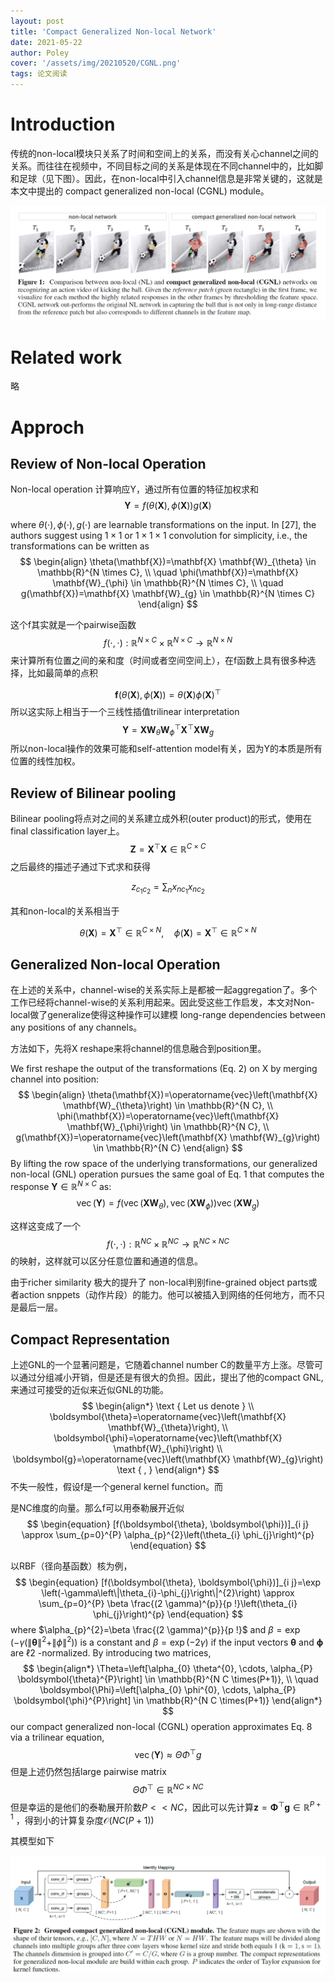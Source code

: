 ```yaml
---
layout: post
title: 'Compact Generalized Non-local Network'
date: 2021-05-22
author: Poley
cover: '/assets/img/20210520/CGNL.png'
tags: 论文阅读
---
```


# Introduction
传统的non-local模块只关系了时间和空间上的关系，而没有关心channel之间的关系。而往往在视频中，不同目标之间的关系是体现在不同channel中的，比如脚和足球（见下图）。因此，在non-local中引入channel信息是非常关键的，这就是本文中提出的 compact generalized non-local (CGNL) module。
 

![](/assets/img/20210522/CGNLF1.png)

# Related work 
略

# Approch
## Review of Non-local Operation
Non-local operation 计算响应Y，通过所有位置的特征加权求和
 $$
\begin{equation}
\mathbf{Y}=f(\theta(\mathbf{X}), \phi(\mathbf{X})) g(\mathbf{X})
\end{equation}
$$

where $\theta(\cdot), \phi(\cdot), g(\cdot)$ are learnable transformations on the input. In [27], the authors suggest using $1 \times 1$ or $1 \times 1 \times 1$ convolution for simplicity, i.e., the transformations can be written as
$$
\begin{align}
\theta(\mathbf{X})=\mathbf{X} \mathbf{W}_{\theta} \in \mathbb{R}^{N \times C}, \\
\quad \phi(\mathbf{X})=\mathbf{X} \mathbf{W}_{\phi} \in \mathbb{R}^{N \times C}, \\
\quad g(\mathbf{X})=\mathbf{X} \mathbf{W}_{g} \in \mathbb{R}^{N \times C}
\end{align}
$$
 

这个f其实就是一个pairwise函数  
$$
\begin{equation}
f(\cdot, \cdot): \mathbb{R}^{N \times C} \times \mathbb{R}^{N \times C} \rightarrow \mathbb{R}^{N \times N}
\end{equation}
$$来计算所有位置之间的亲和度（时间或者空间空间上），在f函数上具有很多种选择，比如最简单的点积
 
$$
\begin{equation}
\mathbf{f}(\theta(\mathbf{X}), \phi(\mathbf{X}))=\theta(\mathbf{X}) \phi(\mathbf{X})^{\top}
\end{equation}
$$
所以这实际上相当于一个三线性插值trilinear interpretation
$$
\begin{equation}
\mathbf{Y}=\mathbf{X} \mathbf{W}_{\theta} \mathbf{W}_{\phi}^{\top} \mathbf{X}^{\top} \mathbf{X} \mathbf{W}_{g}
\end{equation}
$$
所以non-local操作的效果可能和self-attention model有关，因为Y的本质是所有位置的线性加权。

## Review of Bilinear pooling
 
Bilinear pooling将点对之间的关系建立成外积(outer product)的形式，使用在final classification layer上。
$$
 \begin{equation}
\mathbf{Z}=\mathbf{X}^{\top} \mathbf{X} \in \mathbb{R}^{C \times C}
\end{equation}
$$
之后最终的描述子通过下式求和获得

$$
\begin{equation}
z_{c_{1} c_{2}}=\sum_{n} x_{n c_{1}} x_{n c_{2}}
\end{equation}
$$
 
其和non-local的关系相当于
 
$$
\begin{equation}
\theta(\mathbf{X})=\mathbf{X}^{\top} \in \mathbb{R}^{C \times N}, \quad \phi(\mathbf{X})=\mathbf{X}^{\top} \in \mathbb{R}^{C \times N}
\end{equation}
$$


## Generalized Non-local Operation

在上述的关系中，channel-wise的关系实际上是都被一起aggregation了。多个工作已经将channel-wise的关系利用起来。因此受这些工作启发，本文对Non-local做了generalize使得这种操作可以建模 long-range dependencies between any positions of any channels。

方法如下，先将X reshape来将channel的信息融合到position里。

We first reshape the output of the transformations (Eq. 2$)$ on $\mathrm{X}$ by merging channel into position:
$$
\begin{align}
\theta(\mathbf{X})=\operatorname{vec}\left(\mathbf{X} \mathbf{W}_{\theta}\right) \in \mathbb{R}^{N C}, \\
\phi(\mathbf{X})=\operatorname{vec}\left(\mathbf{X} \mathbf{W}_{\phi}\right) \in \mathbb{R}^{N C}, \\
g(\mathbf{X})=\operatorname{vec}\left(\mathbf{X} \mathbf{W}_{g}\right) \in \mathbb{R}^{N C}
\end{align}
$$
By lifting the row space of the underlying transformations, our generalized non-local (GNL) operation pursues the same goal of Eq. 1 that computes the response $\mathbf{Y} \in \mathbb{R}^{N \times C}$ as:
$$
\begin{equation}
\operatorname{vec}(\mathbf{Y})=f\left(\operatorname{vec}\left(\mathbf{X} \mathbf{W}_{\theta}\right), \operatorname{vec}\left(\mathbf{X} \mathbf{W}_{\phi}\right)\right) \operatorname{vec}\left(\mathbf{X} \mathbf{W}_{g}\right)
\end{equation}
$$
 


这样这变成了一个
$$
\begin{equation}
f(\cdot, \cdot): \mathbb{R}^{N C} \times \mathbb{R}^{N C} \rightarrow \mathbb{R}^{N C \times N C}
\end{equation}
$$
 的映射，这样就可以区分任意位置和通道的信息。

由于richer similarity 极大的提升了 non-local判别fine-grained object parts或者action snppets（动作片段）的能力。他可以被插入到网络的任何地方，而不只是最后一层。

## Compact Representation

上述GNL的一个显著问题是，它随着channel number C的数量平方上涨。尽管可以通过分组减小开销，但是还是有很大的负担。因此，提出了他的compact GNL,来通过可接受的近似来近似GNL的功能。
$$
\begin{align*}
\text { Let us denote } \\
\boldsymbol{\theta}=\operatorname{vec}\left(\mathbf{X} \mathbf{W}_{\theta}\right), \\
\boldsymbol{\phi}=\operatorname{vec}\left(\mathbf{X} \mathbf{W}_{\phi}\right)  \\
\boldsymbol{g}=\operatorname{vec}\left(\mathbf{X} \mathbf{W}_{g}\right) \text { , }
\end{align*}
$$
不失一般性，假设f是一个general kernel function。而
 
是NC维度的向量。那么f可以用泰勒展开近似
$$
 \begin{equation}
[f(\boldsymbol{\theta}, \boldsymbol{\phi})]_{i j} \approx \sum_{p=0}^{P} \alpha_{p}^{2}\left(\theta_{i} \phi_{j}\right)^{p}
\end{equation}
$$

以RBF（径向基函数）核为例，
 $$
 \begin{equation}
[f(\boldsymbol{\theta}, \boldsymbol{\phi})]_{i j}=\exp \left(-\gamma\left\|\theta_{i}-\phi_{j}\right\|^{2}\right) \approx \sum_{p=0}^{P} \beta \frac{(2 \gamma)^{p}}{p !}\left(\theta_{i} \phi_{j}\right)^{p}
\end{equation}
$$
 where $\alpha_{p}^{2}=\beta \frac{(2 \gamma)^{p}}{p !}$ and $\beta=\exp \left(-\gamma\left(\|\boldsymbol{\theta}\|^{2}+\|\phi\|^{2}\right)\right)$ is a constant and $\beta=\exp (-2 \gamma)$ if the input
vectors $\boldsymbol{\theta}$ and $\boldsymbol{\phi}$ are $\ell 2$ -normalized. By introducing two matrices,
$$
\begin{align*}
\Theta=\left[\alpha_{0} \theta^{0},
\cdots, \alpha_{P} \boldsymbol{\theta}^{P}\right] \in \mathbb{R}^{N C \times(P+1)}, \\
\quad \boldsymbol{\Phi}=\left[\alpha_{0} \phi^{0}, \cdots, \alpha_{P} \boldsymbol{\phi}^{P}\right] \in \mathbb{R}^{N C \times(P+1)}
\end{align*}
$$
our compact generalized non-local (CGNL) operation approximates Eq. 8 via a trilinear equation,
$$
\operatorname{vec}(\mathbf{Y}) \approx \Theta \Phi^{\top} g
$$
但是上述仍然包括large pairwise matrix 
$$
\begin{equation}
\Theta \Phi^{\top} \in \mathbb{R}^{N C \times N C}
\end{equation}
$$
但是幸运的是他们的泰勒展开阶数$P<<NC$，因此可以先计算$\boldsymbol{z}=\boldsymbol{\Phi}^{\top} \boldsymbol{g} \in \mathbb{R}^{P+1}$ ，得到小的计算复杂度$\mathcal{O}(N C(P+1))$ 

其模型如下

![](/assets/img/20210522/CGNLF2.png)
 

